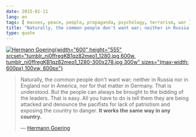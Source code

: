 ```yaml
---
date: 2015-01-11
lang: en
tags: [ masses, peace, people, propaganda, psychology, terrorism, war ]
title: "Naturally, the common people don't want war; neither in Russia nor in"
type: quote
---
```


[![Hermann
Goering](tumblr_ni0ffregKB1qz82meo1_1280.jpg){width="600"
height="555"
srcset="tumblr_ni0ffregKB1qz82meo1_1280.jpg 600w, tumblr_ni0ffregKB1qz82meo1_1280-300x278.jpg 300w"
sizes="(max-width: 600px) 100vw, 600px"}](tumblr_ni0ffregKB1qz82meo1_1280.jpg)

> Naturally, the common people don't want war; neither in Russia nor in
> England nor in America, nor for that matter in Germany. That is
> understood. But the people can always be brought to the bidding of the
> leaders. That is easy. All you have to do is tell them they are being
> attacked and denounce the pacifists for lack of patriotism and
> exposing the country to danger. **It works the same way in any
> country.**
>
> — [Hermann
> Goering](http://en.wikiquote.org/wiki/Hermann_G%C3%B6ring#Nuremberg_Diary_.281947.29)

